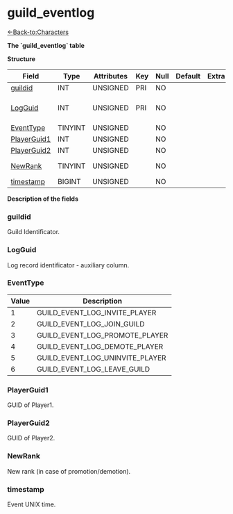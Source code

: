 # guild\_eventlog

[<-Back-to:Characters](database-characters.md)

**The \`guild\_eventlog\` table**

**Structure**

| Field            | Type    | Attributes | Key | Null | Default | Extra | Comment                                     |
| ---------------- | ------- | ---------- | --- | ---- | ------- | ----- | ------------------------------------------- |
| [guildid][1]     | INT     | UNSIGNED   | PRI | NO   |         |       | Guild Identificator                         |
| [LogGuid][2]     | INT     | UNSIGNED   | PRI | NO   |         |       | Log record identificator - auxiliary column |
| [EventType][3]   | TINYINT | UNSIGNED   |     | NO   |         |       | Event type                                  |
| [PlayerGuid1][4] | INT     | UNSIGNED   |     | NO   |         |       | Player 1                                    |
| [PlayerGuid2][5] | INT     | UNSIGNED   |     | NO   |         |       | Player 2                                    |
| [NewRank][6]     | TINYINT | UNSIGNED   |     | NO   |         |       | New rank(in case promotion/demotion)        |
| [timestamp][7]   | BIGINT  | UNSIGNED   |     | NO   |         |       | Event UNIX time                             |

[1]: #guildid
[2]: #logguid
[3]: #eventtype
[4]: #playerguid1
[5]: #playerguid2
[6]: #newrank
[7]: #timestamp

**Description of the fields**

### guildid

Guild Identificator.

### LogGuid

Log record identificator - auxiliary column.

### EventType

| Value | Description                         |
| ----- | ----------------------------------- |
| 1     | GUILD\_EVENT\_LOG\_INVITE\_PLAYER   |
| 2     | GUILD\_EVENT\_LOG\_JOIN\_GUILD      |
| 3     | GUILD\_EVENT\_LOG\_PROMOTE\_PLAYER  |
| 4     | GUILD\_EVENT\_LOG\_DEMOTE\_PLAYER   |
| 5     | GUILD\_EVENT\_LOG\_UNINVITE\_PLAYER |
| 6     | GUILD\_EVENT\_LOG\_LEAVE\_GUILD     |

### PlayerGuid1

GUID of Player1.

### PlayerGuid2

GUID of Player2.

### NewRank

New rank (in case of promotion/demotion).

### timestamp

Event UNIX time.
